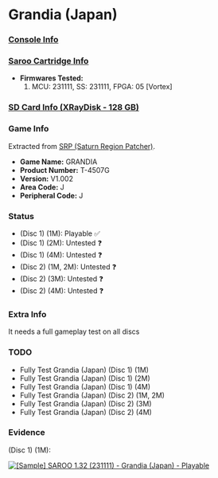 # Grandia (Japan)

### [Console Info](../../../../Info/Consoles/VA13/README.md)

### [Saroo Cartridge Info](../../../../Info/Cartridges/RetroGameParadiseStore/1.32F/README.md)

- <b>Firmwares Tested:</b>
  1. MCU: 231111, SS: 231111, FPGA: 05 [Vortex]

### [SD Card Info (XRayDisk - 128 GB)](../../../../Info/SdCards/XRayDisk/128GB/fat32/README.md)

### Game Info

Extracted from [SRP (Saturn Region Patcher)](https://segaxtreme.net/resources/saturn-region-patcher.81/download).

- <b>Game Name:</b> GRANDIA
- <b>Product Number:</b> T-4507G
- <b>Version:</b> V1.002
- <b>Area Code:</b> J
- <b>Peripheral Code:</b> J

### Status

- (Disc 1) (1M): Playable :white_check_mark:
- (Disc 1) (2M): Untested :question:
- (Disc 1) (4M): Untested :question:
- (Disc 2) (1M, 2M): Untested :question:
- (Disc 2) (3M): Untested :question:
- (Disc 2) (4M): Untested :question:

### Extra Info

It needs a full gameplay test on all discs

### TODO

- Fully Test Grandia (Japan) (Disc 1) (1M)
- Fully Test Grandia (Japan) (Disc 1) (2M)
- Fully Test Grandia (Japan) (Disc 1) (4M)
- Fully Test Grandia (Japan) (Disc 2) (1M, 2M)
- Fully Test Grandia (Japan) (Disc 2) (3M)
- Fully Test Grandia (Japan) (Disc 2) (4M)

### Evidence

(Disc 1) (1M):

[![[Sample] SAROO 1.32 (231111) - Grandia (Japan) - Playable](https://img.youtube.com/vi/HDYUJqpuatk/0.jpg)](https://www.youtube.com/watch?v=HDYUJqpuatk)

